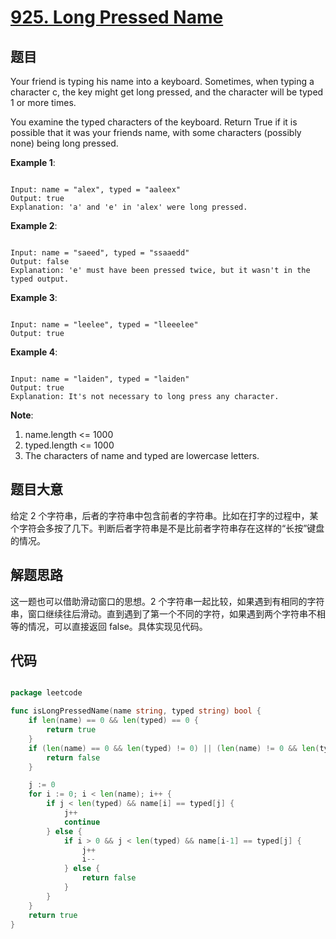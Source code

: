 # [925. Long Pressed Name](https://leetcode.com/problems/long-pressed-name/)

## 题目

Your friend is typing his name into a keyboard.  Sometimes, when typing a character c, the key might get long pressed, and the character will be typed 1 or more times.

You examine the typed characters of the keyboard.  Return True if it is possible that it was your friends name, with some characters (possibly none) being long pressed.



**Example 1**:

```

Input: name = "alex", typed = "aaleex"
Output: true
Explanation: 'a' and 'e' in 'alex' were long pressed.

```

**Example 2**:

```

Input: name = "saeed", typed = "ssaaedd"
Output: false
Explanation: 'e' must have been pressed twice, but it wasn't in the typed output.

```

**Example 3**:

```

Input: name = "leelee", typed = "lleeelee"
Output: true

```

**Example 4**:

```

Input: name = "laiden", typed = "laiden"
Output: true
Explanation: It's not necessary to long press any character.

```


**Note**:  

1. name.length <= 1000
2. typed.length <= 1000
3. The characters of name and typed are lowercase letters.

## 题目大意


给定 2 个字符串，后者的字符串中包含前者的字符串。比如在打字的过程中，某个字符会多按了几下。判断后者字符串是不是比前者字符串存在这样的“长按”键盘的情况。

## 解题思路

这一题也可以借助滑动窗口的思想。2 个字符串一起比较，如果遇到有相同的字符串，窗口继续往后滑动。直到遇到了第一个不同的字符，如果遇到两个字符串不相等的情况，可以直接返回 false。具体实现见代码。













## 代码

```go

package leetcode

func isLongPressedName(name string, typed string) bool {
	if len(name) == 0 && len(typed) == 0 {
		return true
	}
	if (len(name) == 0 && len(typed) != 0) || (len(name) != 0 && len(typed) == 0) {
		return false
	}

	j := 0
	for i := 0; i < len(name); i++ {
		if j < len(typed) && name[i] == typed[j] {
			j++
			continue
		} else {
			if i > 0 && j < len(typed) && name[i-1] == typed[j] {
				j++
				i--
			} else {
				return false
			}
		}
	}
	return true
}

```
